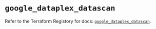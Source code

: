 # `google_dataplex_datascan`

Refer to the Terraform Registory for docs: [`google_dataplex_datascan`](https://registry.terraform.io/providers/hashicorp/google/4.80.0/docs/resources/dataplex_datascan).
